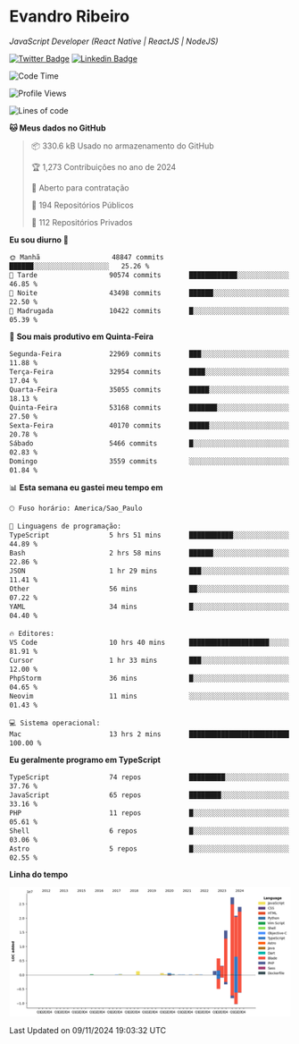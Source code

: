 # Evandro **Ribeiro**

*JavaScript Developer (React Native | ReactJS | NodeJS)*

[![Twitter Badge](https://img.shields.io/badge/-@ribeiroevandro-201B2D?style=flat-square&labelColor=201B2D&logo=twitter&logoColor=white&link=https://twitter.com/ribeiroevandro)](https://twitter.com/ribeiroevandro) 
[![Linkedin Badge](https://img.shields.io/badge/-Evandro%20Ribeiro-201B2D?style=flat-square&logo=Linkedin&logoColor=white&link=https://www.linkedin.com/in/ribeiroevandro)](https://www.linkedin.com/in/ribeiroevandro) 


<!--START_SECTION:waka-->
![Code Time](http://img.shields.io/badge/Code%20Time-4%2C160%20hrs%2031%20mins-blue)

![Profile Views](http://img.shields.io/badge/Visualizac%C3%B5es%20do%20perfil-0-blue)

![Lines of code](https://img.shields.io/badge/Desde%20o%20Hello%20World%20eu%20escrevi-101.1%20million%20linhas%20de%20c%C3%B3digo-blue)

**🐱 Meus dados no GitHub** 

> 📦 330.6 kB Usado no armazenamento do GitHub 
 > 
> 🏆 1,273 Contribuições no ano de 2024
 > 
> 💼 Aberto para contratação
 > 
> 📜 194 Repositórios Públicos 
 > 
> 🔑 112 Repositórios Privados 
 > 
**Eu sou diurno 🐤** 

```text
🌞 Manhã                  48847 commits       ██████░░░░░░░░░░░░░░░░░░░   25.26 % 
🌆 Tarde                  90574 commits       ████████████░░░░░░░░░░░░░   46.85 % 
🌃 Noite                  43498 commits       ██████░░░░░░░░░░░░░░░░░░░   22.50 % 
🌙 Madrugada              10422 commits       █░░░░░░░░░░░░░░░░░░░░░░░░   05.39 % 
```
📅 **Sou mais produtivo em Quinta-Feira** 

```text
Segunda-Feira            22969 commits       ███░░░░░░░░░░░░░░░░░░░░░░   11.88 % 
Terça-Feira              32954 commits       ████░░░░░░░░░░░░░░░░░░░░░   17.04 % 
Quarta-Feira             35055 commits       █████░░░░░░░░░░░░░░░░░░░░   18.13 % 
Quinta-Feira             53168 commits       ███████░░░░░░░░░░░░░░░░░░   27.50 % 
Sexta-Feira              40170 commits       █████░░░░░░░░░░░░░░░░░░░░   20.78 % 
Sábado                   5466 commits        █░░░░░░░░░░░░░░░░░░░░░░░░   02.83 % 
Domingo                  3559 commits        ░░░░░░░░░░░░░░░░░░░░░░░░░   01.84 % 
```


📊 **Esta semana eu gastei meu tempo em** 

```text
🕑︎ Fuso horário: America/Sao_Paulo

💬 Linguagens de programação: 
TypeScript               5 hrs 51 mins       ███████████░░░░░░░░░░░░░░   44.89 % 
Bash                     2 hrs 58 mins       ██████░░░░░░░░░░░░░░░░░░░   22.86 % 
JSON                     1 hr 29 mins        ███░░░░░░░░░░░░░░░░░░░░░░   11.41 % 
Other                    56 mins             ██░░░░░░░░░░░░░░░░░░░░░░░   07.22 % 
YAML                     34 mins             █░░░░░░░░░░░░░░░░░░░░░░░░   04.40 % 

🔥 Editores: 
VS Code                  10 hrs 40 mins      ████████████████████░░░░░   81.91 % 
Cursor                   1 hr 33 mins        ███░░░░░░░░░░░░░░░░░░░░░░   12.00 % 
PhpStorm                 36 mins             █░░░░░░░░░░░░░░░░░░░░░░░░   04.65 % 
Neovim                   11 mins             ░░░░░░░░░░░░░░░░░░░░░░░░░   01.43 % 

💻 Sistema operacional: 
Mac                      13 hrs 2 mins       █████████████████████████   100.00 % 
```

**Eu geralmente programo em TypeScript** 

```text
TypeScript               74 repos            █████████░░░░░░░░░░░░░░░░   37.76 % 
JavaScript               65 repos            ████████░░░░░░░░░░░░░░░░░   33.16 % 
PHP                      11 repos            █░░░░░░░░░░░░░░░░░░░░░░░░   05.61 % 
Shell                    6 repos             █░░░░░░░░░░░░░░░░░░░░░░░░   03.06 % 
Astro                    5 repos             █░░░░░░░░░░░░░░░░░░░░░░░░   02.55 % 
```



**Linha do tempo**

![Lines of Code chart](https://raw.githubusercontent.com/ribeiroevandro/ribeiroevandro/main/assets/bar_graph.png)


 Last Updated on 09/11/2024 19:03:32 UTC
<!--END_SECTION:waka-->
